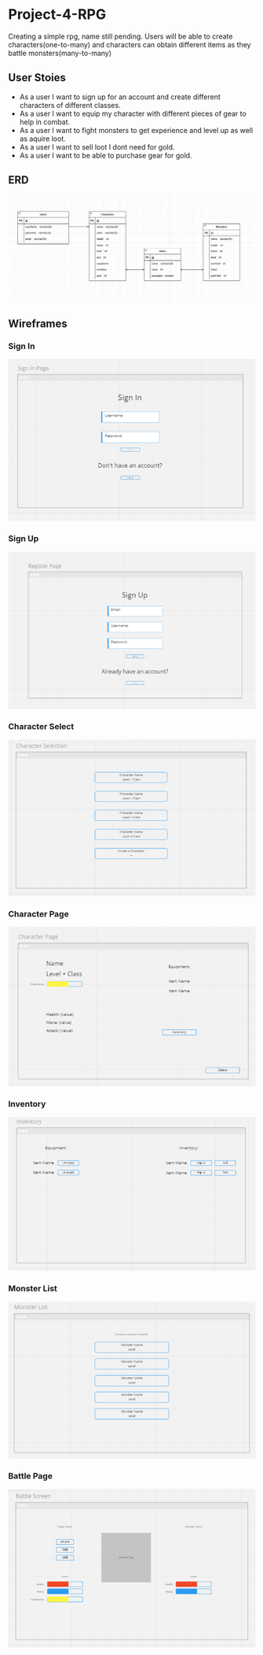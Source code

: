 # Project-4-RPG

Creating a simple rpg, name still pending.  Users will be able to create characters(one-to-many) and characters can obtain different items as they battle monsters(many-to-many)

## User Stoies

* As a user I want to sign up for an account and create different characters of different classes.
* As a user I want to equip my character with different pieces of gear to help in combat.
* As a user I want to fight monsters to get experience and level up as well as aquire loot.
* As a user I want to sell loot I dont need for gold.
* As a user I want to  be able to purchase gear for gold.

## ERD

![ERD image](ERD.PNG)

## Wireframes

### Sign In
![Sign In](SignInPage.PNG)
### Sign Up
![Sign Up](SignUpPage.PNG)
### Character Select
![Character Select](CharacterSelection.PNG)
### Character Page
![Character Page](CharacterInfo.PNG)
### Inventory
![Inventory](Inventory.PNG)
### Monster List
![Monster List](MonsterList.PNG)
### Battle Page
![Battle Page](BattlePage.PNG)
